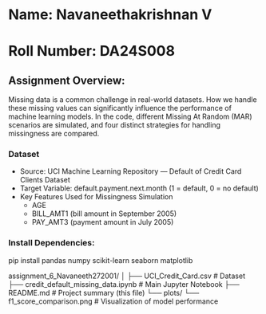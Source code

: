 # Name: Navaneethakrishnan V
# Roll Number: DA24S008

## Assignment Overview:
Missing data is a common challenge in real-world datasets. How we handle these missing values can significantly influence the performance of machine learning models. In the code, different Missing At Random (MAR) scenarios are simulated, and four distinct strategies for handling missingness are compared.

### Dataset
- Source: UCI Machine Learning Repository — Default of Credit Card Clients Dataset
- Target Variable: default.payment.next.month (1 = default, 0 = no default)
- Key Features Used for Missingness Simulation
    - AGE
    - BILL_AMT1 (bill amount in September 2005)
    - PAY_AMT3 (payment amount in July 2005)

### Install Dependencies:
pip install pandas numpy scikit-learn seaborn matplotlib

assignment_6_Navaneeth272001/
│
├── UCI_Credit_Card.csv              # Dataset
├── credit_default_missing_data.ipynb  # Main Jupyter Notebook
├── README.md                        # Project summary (this file)
└── plots/
    └── f1_score_comparison.png      # Visualization of model performance

